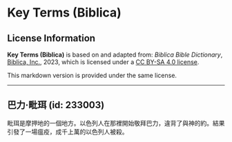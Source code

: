 # Key Terms (Biblica)

## License Information

**Key Terms (Biblica)** is based on and adapted from: _Biblica Bible Dictionary_, [Biblica, Inc.](https://www.biblica.com/), 2023, which is licensed under a [CC BY-SA 4.0 license](https://creativecommons.org/licenses/by-sa/4.0/legalcode.en).

This markdown version is provided under the same license.



--------------------------------

## 巴力·毗珥 (id: 233003)

毗珥是摩押地的一個地方。以色列人在那裡開始敬拜巴力，違背了與神的約。結果引發了一場瘟疫，成千上萬的以色列人被殺。


